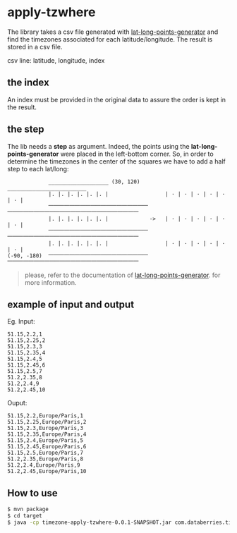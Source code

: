 # apply-tzwhere
The library takes a csv file generated with [lat-long-points-generator](https://github.com/databerries/lat-long-points-generator) and find the timezones associated for each latitude/longitude. The result is stored in a csv file. 

csv line:
latitude, longitude, index

## the index
An index must be provided in the original data to assure the order is kept in the result. 

## the step
The lib needs a __step__ as argument. Indeed, the points using the __lat-long-points-generator__ were placed in the left-bottom corner. So, in order to determine the timezones in the center of the squares we have to add a half step to each lat/long:

```
             ___________________ (30, 120)        _________________________ 
             |. |. |. |. |. |. |                  | · | · | · | · | · | · |
             ⎻⎻⎻⎻⎻⎻⎻⎻⎻⎻⎻⎻⎻⎻⎻⎻⎻⎻⎻                  ⎻⎻⎻⎻⎻⎻⎻⎻⎻⎻⎻⎻⎻⎻⎻⎻⎻⎻⎻⎻⎻⎻⎻⎻⎻
             |. |. |. |. |. |. |             ->   | · | · | · | · | · | · |
             ⎻⎻⎻⎻⎻⎻⎻⎻⎻⎻⎻⎻⎻⎻⎻⎻⎻⎻⎻                  ⎻⎻⎻⎻⎻⎻⎻⎻⎻⎻⎻⎻⎻⎻⎻⎻⎻⎻⎻⎻⎻⎻⎻⎻⎻
             |. |. |. |. |. |. |                  | · | · | · | · | · | · |
(-90, -180)  ⎻⎻⎻⎻⎻⎻⎻⎻⎻⎻⎻⎻⎻⎻⎻⎻⎻⎻⎻                  ⎻⎻⎻⎻⎻⎻⎻⎻⎻⎻⎻⎻⎻⎻⎻⎻⎻⎻⎻⎻⎻⎻⎻⎻⎻
```
> please, refer to the documentation of [lat-long-points-generator](https://github.com/databerries/lat-long-points-generator).
for more information.

## example of input and output
Eg. 
Input:
```
51.15,2.2,1
51.15,2.25,2
51.15,2.3,3
51.15,2.35,4
51.15,2.4,5
51.15,2.45,6
51.15,2.5,7
51.2,2.35,8
51.2,2.4,9
51.2,2.45,10
```
Ouput:
```
51.15,2.2,Europe/Paris,1
51.15,2.25,Europe/Paris,2
51.15,2.3,Europe/Paris,3
51.15,2.35,Europe/Paris,4
51.15,2.4,Europe/Paris,5
51.15,2.45,Europe/Paris,6
51.15,2.5,Europe/Paris,7
51.2,2.35,Europe/Paris,8
51.2,2.4,Europe/Paris,9
51.2,2.45,Europe/Paris,10
```
## How to use 
```bash
$ mvn package
$ cd target
$ java -cp timezone-apply-tzwhere-0.0.1-SNAPSHOT.jar com.databerries.timezone.apply_tzwhere.Executor ~/lat_long_index_step005_20170608182001.csv 0.05
```

